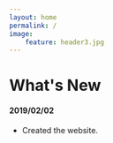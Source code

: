 ```yaml
---
layout: home
permalink: /
image:
    feature: header3.jpg
---
```


# What's New

#### 2019/02/02
* Created the website.



